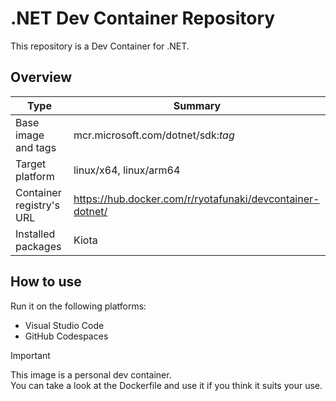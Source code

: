 # .NET Dev Container Repository

This repository is a Dev Container for .NET.

## Overview

| Type | Summary |
| --- | --- |
| Base image and tags | mcr.microsoft.com/dotnet/sdk:*tag* |
| Target platform | linux/x64, linux/arm64 |
| Container registry's URL | https://hub.docker.com/r/ryotafunaki/devcontainer-dotnet/ |
| Installed packages | Kiota |

## How to use

Run it on the following platforms:
- Visual Studio Code
- GitHub Codespaces

> [!IMPORTANT]  
> This image is a personal dev container.  
> You can take a look at the Dockerfile and use it if you think it suits your use.
